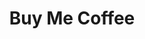 ---
# page layout
layout: page

# page's content-related
title: Buy Me Coffee

# page location
permalink: /buy-me-coffee
---